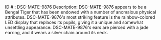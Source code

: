 ID # : DSC-MATE-9876
Description: DSC-MATE-9876 appears to be a Bengal Tiger that has been endowed with a number of anomalous physical attributes. DSC-MATE-9876's most striking feature is the rainbow-colored LED display that replaces its pupils, giving it a unique and somewhat unsettling appearance. DSC-MATE-9876's ears are pierced with a jade earring, and it wears a silver chain around its neck.